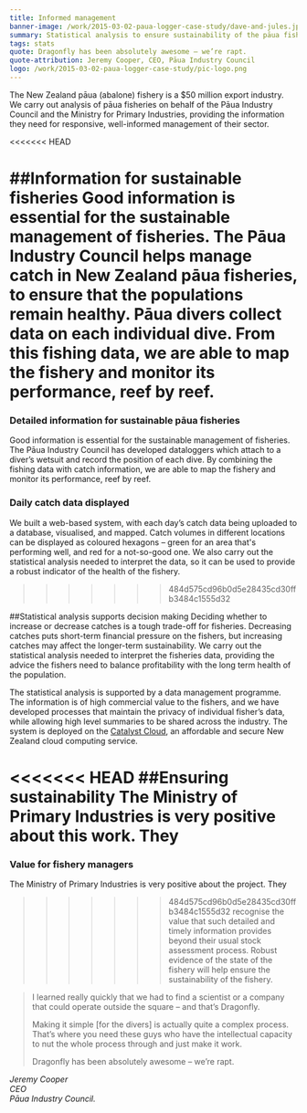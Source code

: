```yaml
---
title: Informed management
banner-image: /work/2015-03-02-paua-logger-case-study/dave-and-jules.jpg
summary: Statistical analysis to ensure sustainability of the pāua fishery. 
tags: stats
quote: Dragonfly has been absolutely awesome – we’re rapt.
quote-attribution: Jeremy Cooper, CEO, Pāua Industry Council
logo: /work/2015-03-02-paua-logger-case-study/pic-logo.png
---
```


The New Zealand pāua (abalone) fishery is a $50 million export industry. We 
carry out analysis of pāua fisheries on behalf of the Pāua Industry Council and the Ministry for Primary Industries,
providing the information they need for responsive, well-informed management of 
their sector.
<!--more-->

<<<<<<< HEAD

##Information for sustainable fisheries
Good information is essential for the sustainable management of fisheries.
The Pāua Industry Council helps manage catch in New Zealand pāua fisheries, to 
ensure that the populations remain healthy. Pāua divers collect data on each individual dive. From this fishing data,
we are able to map the fishery and monitor its performance, reef by reef.
=======
### Detailed information for sustainable pāua fisheries
Good information is essential for the sustainable management of fisheries. 
The Pāua Industry Council has developed dataloggers which attach to a diver’s wetsuit and record the position of each dive. 
By combining the fishing data with catch information, we are able to map the fishery and monitor its
performance, reef by reef.

### Daily catch data displayed
We built a web-based system, with each day’s catch data being uploaded
to a database, visualised, and mapped. Catch volumes in 
different locations can be displayed as coloured hexagons – green for an area that's performing well, and red for a not-so-good one. We also carry out the statistical
analysis needed to interpret the data, so it can be used to provide
a robust indicator of the health of the fishery.
>>>>>>> 484d575cd96b0d5e28435cd30ffb3484c1555d32

##Statistical analysis supports decision making
Deciding whether to increase or decrease catches is a tough trade-off for fisheries. Decreasing catches puts 
short-term financial pressure on the fishers, but increasing catches may affect the longer-term sustainability.
We carry out the statistical
analysis needed to interpret the fisheries data, providing the advice the fishers need to balance profitability with the long term health of the population.

The statistical analysis is supported by a data management programme. The information is of high commercial
value to the fishers, and we have developed processes that maintain the privacy of individual
fisher’s data, while allowing high level summaries to be shared across the industry. The system
is deployed on the [Catalyst Cloud](http://www.catalyst.net.nz/catalyst-cloud), an 
affordable and secure New Zealand cloud computing service.

<<<<<<< HEAD
##Ensuring sustainability 
The Ministry of Primary Industries is very positive about this work. They 
=======
### Value for fishery managers 
The Ministry of Primary Industries is very positive about the project. They 
>>>>>>> 484d575cd96b0d5e28435cd30ffb3484c1555d32
recognise the value that such detailed and timely information provides beyond 
their usual stock assessment process. Robust evidence of 
the state of the fishery will help ensure the sustainability of the fishery.

> I learned really quickly that we had to find a scientist or a company that could 
> operate outside the square – and that’s Dragonfly. 
>
> Making it simple [for the divers] is actually quite a complex process. That’s 
> where you need these guys who have the intellectual capacity to nut the 
> whole process through and just make it work.
>
> Dragonfly has been absolutely awesome – we’re rapt.

<cite>Jeremy Cooper<br />
CEO<br />
Pāua Industry Council.</cite>




